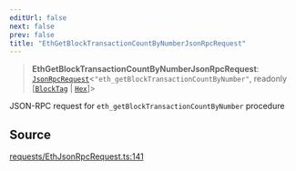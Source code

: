 ```yaml
---
editUrl: false
next: false
prev: false
title: "EthGetBlockTransactionCountByNumberJsonRpcRequest"
---
```


> **EthGetBlockTransactionCountByNumberJsonRpcRequest**: [`JsonRpcRequest`](/reference/jsonrpc/type-aliases/jsonrpcrequest/)\<`"eth_getBlockTransactionCountByNumber"`, readonly [[`BlockTag`](/reference/utils/type-aliases/blocktag/) \| [`Hex`](/reference/utils/type-aliases/hex/)]\>

JSON-RPC request for `eth_getBlockTransactionCountByNumber` procedure

## Source

[requests/EthJsonRpcRequest.ts:141](https://github.com/evmts/tevm-monorepo/blob/main/packages/procedures-types/src/requests/EthJsonRpcRequest.ts#L141)

